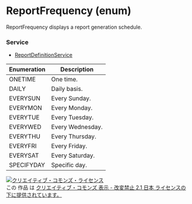# ReportFrequency (enum)
ReportFrequency displays a report generation schedule.
### Service
+ [ReportDefinitionService](../services/ReportDefinitionService.md)

| Enumeration | Description | 
|---|---|
| ONETIME| One time. |
| DAILY| Daily basis. |
| EVERYSUN| Every Sunday. |
| EVERYMON| Every Monday. |
| EVERYTUE| Every Tuesday. |
| EVERYWED| Every Wednesday. |
| EVERYTHU| Every Thursday. |
| EVERYFRI| Every Friday. |
| EVERYSAT| Every Saturday. |
| SPECIFYDAY| Specific day. |
<a rel="license" href="http://creativecommons.org/licenses/by-nd/2.1/jp/"><img alt="クリエイティブ・コモンズ・ライセンス" style="border-width:0" src="https://i.creativecommons.org/l/by-nd/2.1/jp/88x31.png" /></a><br />この 作品 は <a rel="license" href="http://creativecommons.org/licenses/by-nd/2.1/jp/">クリエイティブ・コモンズ 表示 - 改変禁止 2.1 日本 ライセンスの下に提供されています。</a>
